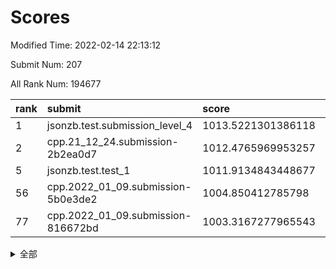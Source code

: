 # Scores

Modified Time: 2022-02-14 22:13:12

Submit Num: 207

All Rank Num: 194677

| rank |               submit               |       score        |       sigma        | pk_num |
| :--- | :--------------------------------- | :----------------- | :----------------- | :----- |
| 1    | jsonzb.test.submission_level_4     | 1013.5221301386118 | 0.8463747086929839 | 3762   |
| 2    | cpp.21_12_24.submission-2b2ea0d7   | 1012.4765969953257 | 0.823924014184837  | 3758   |
| 5    | jsonzb.test.test_1                 | 1011.9134843448677 | 0.7937971410321777 | 3762   |
| 56   | cpp.2022_01_09.submission-5b0e3de2 | 1004.850412785798  | 0.7115385200576558 | 3762   |
| 77   | cpp.2022_01_09.submission-816672bd | 1003.3167277965543 | 0.7194521156147664 | 3761   |


<details>
<summary>全部</summary>

| rank |                 submit                 |       score        |       sigma        | pk_num |
| :--- | :------------------------------------- | :----------------- | :----------------- | :----- |
| 1    | jsonzb.test.submission_level_4         | 1013.5221301386118 | 0.8463747086929839 | 3762   |
| 2    | cpp.21_12_24.submission-2b2ea0d7       | 1012.4765969953257 | 0.823924014184837  | 3758   |
| 3    | gobigger.level_3.submission_level_3_27 | 1012.2165893219642 | 0.7844602063241177 | 3761   |
| 4    | gobigger.level_3.submission_level_3_38 | 1012.0268152700946 | 0.7987335415104737 | 3765   |
| 5    | jsonzb.test.test_1                     | 1011.9134843448677 | 0.7937971410321777 | 3762   |
| 6    | gobigger.level_3.submission_level_3_7  | 1011.841846616486  | 0.7766167781063362 | 3762   |
| 7    | gobigger.level_3.submission_level_3_37 | 1011.092625483386  | 0.747567615218319  | 3758   |
| 8    | gobigger.level_3.submission_level_3_4  | 1010.9403930185404 | 0.7955690235620778 | 3765   |
| 9    | gobigger.level_3.submission_level_3_41 | 1010.894604076224  | 0.7736485392491644 | 3765   |
| 10   | gobigger.level_3.submission_level_3_49 | 1010.8182537344067 | 0.7757989294834061 | 3761   |
| 11   | gobigger.level_3.submission_level_3_16 | 1010.7071132116303 | 0.7575356513117564 | 3761   |
| 12   | gobigger.level_3.submission_level_3_11 | 1010.6966473780227 | 0.7458885097529798 | 3758   |
| 13   | gobigger.level_3.submission_level_3_14 | 1010.6738573067081 | 0.7750713933065714 | 3767   |
| 14   | gobigger.level_3.submission_level_3_47 | 1010.5525085449518 | 0.7521926243786025 | 3762   |
| 15   | gobigger.level_3.submission_level_3_42 | 1010.5479013468301 | 0.7522997436734798 | 3765   |
| 16   | gobigger.level_3.submission_level_3_2  | 1010.4858826193563 | 0.7692222195159993 | 3760   |
| 17   | gobigger.level_3.submission_level_3_40 | 1010.4703101662927 | 0.7858288521872158 | 3765   |
| 18   | gobigger.level_3.submission_level_3_48 | 1010.3616124999439 | 0.7703769916991048 | 3764   |
| 19   | gobigger.level_3.submission_level_3_22 | 1010.347187085538  | 0.7779287869248943 | 3761   |
| 20   | gobigger.level_3.submission_level_3_24 | 1010.3056960134481 | 0.7702594329482652 | 3757   |
| 21   | gobigger.level_3.submission_level_3_23 | 1010.2312593114574 | 0.7651474277820949 | 3757   |
| 22   | gobigger.level_3.submission_level_3_5  | 1010.1916401703077 | 0.7641855309442357 | 3756   |
| 23   | gobigger.level_3.submission_level_3_13 | 1010.0485933745168 | 0.742477550962469  | 3765   |
| 24   | gobigger.level_3.submission_level_3_20 | 1009.949744538093  | 0.7874964242252857 | 3765   |
| 25   | gobigger.level_3.submission_level_3_36 | 1009.8954174710291 | 0.7600944238867816 | 3763   |
| 26   | gobigger.level_3.submission_level_3_0  | 1009.8914409818718 | 0.7609486756257313 | 3765   |
| 27   | gobigger.level_3.submission_level_3_44 | 1009.8615058364752 | 0.7572628411893846 | 3765   |
| 28   | gobigger.level_3.submission_level_3_28 | 1009.8306261725868 | 0.7480463493539975 | 3761   |
| 29   | gobigger.level_3.submission_level_3_1  | 1009.79654734362   | 0.7399767615761302 | 3760   |
| 30   | gobigger.level_3.submission_level_3_26 | 1009.7778471518503 | 0.7643648018658574 | 3762   |
| 31   | gobigger.level_3.submission_level_3_19 | 1009.774927256252  | 0.7825493360033011 | 3759   |
| 32   | gobigger.level_3.submission_level_3_21 | 1009.5881383228004 | 0.7384899279782061 | 3763   |
| 33   | gobigger.level_3.submission_level_3_33 | 1009.5429086074911 | 0.7541208617135594 | 3761   |
| 34   | gobigger.level_3.submission_level_3_25 | 1009.5368302572201 | 0.7644683744400167 | 3763   |
| 35   | gobigger.level_3.submission_level_3_30 | 1009.4216059690375 | 0.7524395823209832 | 3767   |
| 36   | gobigger.level_3.submission_level_3_6  | 1009.3397247103152 | 0.7686743580941737 | 3766   |
| 37   | gobigger.level_3.submission_level_3_46 | 1009.30040502333   | 0.7394810673155402 | 3756   |
| 38   | gobigger.level_3.submission_level_3_12 | 1009.2448339051919 | 0.7456453816079163 | 3766   |
| 39   | gobigger.level_3.submission_level_3_34 | 1009.2198974139255 | 0.751610091404002  | 3767   |
| 40   | gobigger.level_3.submission_level_3_15 | 1009.1501733685907 | 0.7576758478557293 | 3763   |
| 41   | gobigger.level_3.submission_level_3_8  | 1009.1284136034709 | 0.7595310566976442 | 3761   |
| 42   | gobigger.level_3.submission_level_3_29 | 1008.9570776606504 | 0.7434784165634543 | 3766   |
| 43   | gobigger.level_3.submission_level_3_35 | 1008.9457206385302 | 0.7524608642536659 | 3764   |
| 44   | gobigger.level_3.submission_level_3_31 | 1008.915202290051  | 0.7718870284289976 | 3757   |
| 45   | gobigger.level_3.submission_level_3_9  | 1008.8673199042942 | 0.759385074847764  | 3764   |
| 46   | gobigger.level_3.submission_level_3_43 | 1008.8187284118978 | 0.7246027575909368 | 3757   |
| 47   | gobigger.level_3.submission_level_3_10 | 1008.7841877711951 | 0.7640901097181607 | 3761   |
| 48   | gobigger.level_3.submission_level_3_17 | 1008.7685254674288 | 0.7609078119969371 | 3763   |
| 49   | gobigger.level_3.submission_level_3_32 | 1008.7242857740847 | 0.7360537257321659 | 3758   |
| 50   | gobigger.level_3.submission_level_3_45 | 1008.6562047897817 | 0.7433504003299218 | 3765   |
| 51   | gobigger.level_3.submission_level_3_39 | 1008.6537825557958 | 0.7398000546149557 | 3762   |
| 52   | gobigger.level_3.submission_level_3_18 | 1008.5005306028775 | 0.7486258866503737 | 3764   |
| 53   | gobigger.level_3.submission_level_3_3  | 1008.4672337228774 | 0.7433590219353932 | 3760   |
| 54   | gobigger.level_1.submission_level_1_23 | 1005.7341413226444 | 0.7304934844434484 | 3759   |
| 55   | gobigger.level_1.submission_level_1_41 | 1005.0408177964074 | 0.7226405846574372 | 3761   |
| 56   | cpp.2022_01_09.submission-5b0e3de2     | 1004.850412785798  | 0.7115385200576558 | 3762   |
| 57   | gobigger.level_1.submission_level_1_17 | 1004.7854519105803 | 0.7197392480284038 | 3762   |
| 58   | gobigger.level_1.submission_level_1_29 | 1004.418105388645  | 0.7141579631473851 | 3762   |
| 59   | gobigger.level_1.submission_level_1_7  | 1004.1572426788065 | 0.7142921206719605 | 3761   |
| 60   | gobigger.level_1.submission_level_1_44 | 1004.120048378657  | 0.7161664460996814 | 3758   |
| 61   | gobigger.level_1.submission_level_1_19 | 1004.0962638468269 | 0.7271308942528893 | 3761   |
| 62   | gobigger.level_1.submission_level_1_21 | 1004.015480805002  | 0.7299656210141556 | 3762   |
| 63   | gobigger.level_1.submission_level_1_45 | 1003.9702349839216 | 0.7053148001604306 | 3756   |
| 64   | gobigger.level_1.submission_level_1_13 | 1003.8507344702115 | 0.719027747427376  | 3762   |
| 65   | gobigger.level_1.submission_level_1_3  | 1003.7816619083429 | 0.724178645935501  | 3757   |
| 66   | gobigger.level_1.submission_level_1_11 | 1003.7188243461027 | 0.7155594781345023 | 3763   |
| 67   | gobigger.level_1.submission_level_1_8  | 1003.7154416023945 | 0.7213895493054577 | 3760   |
| 68   | gobigger.level_1.submission_level_1_28 | 1003.7136656997532 | 0.7089504917986059 | 3766   |
| 69   | gobigger.level_1.submission_level_1_14 | 1003.6890399948868 | 0.7308507898230264 | 3762   |
| 70   | gobigger.level_1.submission_level_1_33 | 1003.687534392921  | 0.7362040004528415 | 3758   |
| 71   | gobigger.level_1.submission_level_1_49 | 1003.6408204799691 | 0.7185306810331851 | 3765   |
| 72   | gobigger.level_1.submission_level_1_22 | 1003.6110735481461 | 0.7123829433345177 | 3761   |
| 73   | gobigger.level_1.submission_level_1_35 | 1003.4536504947292 | 0.7121339843482871 | 3762   |
| 74   | gobigger.level_1.submission_level_1_5  | 1003.4385708557016 | 0.7114891714732963 | 3767   |
| 75   | gobigger.level_1.submission_level_1_48 | 1003.3560526507697 | 0.7169341495917771 | 3767   |
| 76   | gobigger.level_1.submission_level_1_25 | 1003.3434243945711 | 0.712732853171167  | 3760   |
| 77   | cpp.2022_01_09.submission-816672bd     | 1003.3167277965543 | 0.7194521156147664 | 3761   |
| 78   | gobigger.level_1.submission_level_1_24 | 1003.3135458737422 | 0.7153000128575018 | 3760   |
| 79   | gobigger.level_1.submission_level_1_10 | 1003.3135029013795 | 0.717091064529871  | 3762   |
| 80   | gobigger.level_1.submission_level_1_12 | 1003.197334959175  | 0.7173087862289012 | 3759   |
| 81   | gobigger.level_1.submission_level_1_15 | 1003.1345899731045 | 0.7172404197662435 | 3766   |
| 82   | gobigger.level_1.submission_level_1_18 | 1003.120576606235  | 0.7128987404282597 | 3759   |
| 83   | gobigger.level_1.submission_level_1_16 | 1003.0874653657585 | 0.7217660579640781 | 3765   |
| 84   | gobigger.level_1.submission_level_1_20 | 1003.0344741754797 | 0.716626625191139  | 3763   |
| 85   | gobigger.level_1.submission_level_1_26 | 1002.9768678851154 | 0.7245790543167732 | 3755   |
| 86   | gobigger.level_1.submission_level_1_6  | 1002.9571003462825 | 0.7107416007533921 | 3757   |
| 87   | gobigger.level_1.submission_level_1_46 | 1002.9331394478234 | 0.7020515646731227 | 3761   |
| 88   | gobigger.level_1.submission_level_1_27 | 1002.8613094428201 | 0.7194866956382996 | 3761   |
| 89   | gobigger.level_1.submission_level_1_34 | 1002.7879036776181 | 0.7207318313775478 | 3765   |
| 90   | gobigger.level_1.submission_level_1_31 | 1002.7091899343039 | 0.7111824817986249 | 3766   |
| 91   | gobigger.level_1.submission_level_1_36 | 1002.6324919877351 | 0.7180249811231505 | 3762   |
| 92   | gobigger.level_1.submission_level_1_30 | 1002.629093561955  | 0.7067907667536173 | 3756   |
| 93   | gobigger.level_1.submission_level_1_37 | 1002.6148186063328 | 0.7109786153071238 | 3761   |
| 94   | gobigger.level_1.submission_level_1_42 | 1002.4481953576629 | 0.7105181087190743 | 3754   |
| 95   | gobigger.level_1.submission_level_1_39 | 1002.3825701047843 | 0.7183788617120676 | 3766   |
| 96   | gobigger.level_1.submission_level_1_43 | 1002.3151834458696 | 0.7025078611830903 | 3758   |
| 97   | gobigger.level_1.submission_level_1_1  | 1002.2154842432554 | 0.7111496186505488 | 3765   |
| 98   | gobigger.level_1.submission_level_1_9  | 1002.1722689775181 | 0.7044687962779044 | 3759   |
| 99   | gobigger.level_1.submission_level_1_32 | 1002.1144400365702 | 0.7118384769024001 | 3760   |
| 100  | gobigger.level_1.submission_level_1_0  | 1002.0916017255262 | 0.7000538846356814 | 3763   |
| 101  | gobigger.level_1.submission_level_1_2  | 1002.0905228185685 | 0.7015823833046269 | 3765   |
| 102  | gobigger.level_1.submission_level_1_40 | 1002.0653623895419 | 0.7049919819296208 | 3767   |
| 103  | gobigger.level_1.submission_level_1_47 | 1001.7457302066725 | 0.7133632000869714 | 3761   |
| 104  | gobigger.level_1.submission_level_1_38 | 1001.4183425341951 | 0.7031697726122361 | 3762   |
| 105  | gobigger.level_1.submission_level_1_4  | 1001.3964247448597 | 0.7081967258735803 | 3761   |
| 106  | gobigger.random.submission_random_31   | 997.5149264901468  | 0.7059788888799639 | 3763   |
| 107  | gobigger.random.submission_random_37   | 997.3020862973884  | 0.7098042108845095 | 3759   |
| 108  | gobigger.random.submission_random_13   | 997.1604814940953  | 0.7128296150363149 | 3763   |
| 109  | gobigger.random.submission_random_35   | 997.1476896917047  | 0.7144882706942832 | 3764   |
| 110  | gobigger.random.submission_random_8    | 997.0473930514413  | 0.7029611252651945 | 3759   |
| 111  | gobigger.random.submission_random_49   | 997.0437354262396  | 0.7108128033443128 | 3762   |
| 112  | gobigger.random.submission_random_28   | 997.0244499341621  | 0.7072852302276316 | 3761   |
| 113  | gobigger.random.submission_random_2    | 996.7966484643366  | 0.7108547436604709 | 3764   |
| 114  | gobigger.random.submission_random_18   | 996.6114406406089  | 0.7095592274753207 | 3761   |
| 115  | gobigger.random.submission_random_21   | 996.5165366571815  | 0.6986896614698836 | 3764   |
| 116  | gobigger.random.submission_random_12   | 996.3953003104481  | 0.7064098062771121 | 3761   |
| 117  | gobigger.random.submission_random_14   | 996.3952986267675  | 0.7194037677021852 | 3760   |
| 118  | gobigger.random.submission_random_26   | 996.3836642559171  | 0.7166687008858712 | 3758   |
| 119  | gobigger.random.submission_random_1    | 996.3836614837178  | 0.7097859228413292 | 3765   |
| 120  | gobigger.random.submission_random_39   | 996.3449271634078  | 0.7153649275081924 | 3759   |
| 121  | gobigger.random.submission_random_47   | 996.2760902266599  | 0.7150507696638442 | 3756   |
| 122  | gobigger.random.submission_random_48   | 996.2648197249024  | 0.708260915027385  | 3758   |
| 123  | gobigger.random.submission_random_23   | 996.2475900493885  | 0.7080324991566123 | 3767   |
| 124  | gobigger.random.submission_random_30   | 996.2068777303797  | 0.7146061305554107 | 3761   |
| 125  | gobigger.random.submission_random_17   | 996.0838432010909  | 0.7158218260341841 | 3764   |
| 126  | gobigger.random.submission_random_9    | 996.0566574153596  | 0.7022839202159004 | 3764   |
| 127  | gobigger.random.submission_random_33   | 995.9752090623283  | 0.7100498783960537 | 3764   |
| 128  | gobigger.random.submission_random_4    | 995.9657734918836  | 0.702775166351644  | 3759   |
| 129  | gobigger.random.submission_random_43   | 995.965469765878   | 0.7023609279296863 | 3765   |
| 130  | gobigger.random.submission_random_11   | 995.9629688781115  | 0.7030921395923238 | 3759   |
| 131  | gobigger.random.submission_random_44   | 995.9620534664008  | 0.712843879984001  | 3760   |
| 132  | gobigger.random.submission_random_45   | 995.9595663884043  | 0.7105279546243489 | 3768   |
| 133  | gobigger.random.submission_random_22   | 995.9557156242325  | 0.7163664496155735 | 3763   |
| 134  | gobigger.random.submission_random_40   | 995.9244279148032  | 0.7076630851057488 | 3760   |
| 135  | gobigger.random.submission_random_46   | 995.9205941348356  | 0.7117241543626981 | 3765   |
| 136  | gobigger.random.submission_random_0    | 995.8726513428184  | 0.7173241802680702 | 3756   |
| 137  | gobigger.random.submission_random_6    | 995.8695384903415  | 0.7223207623130633 | 3766   |
| 138  | gobigger.random.submission_random_25   | 995.8153293192709  | 0.7092920484356093 | 3765   |
| 139  | gobigger.random.submission_random_15   | 995.8030870926818  | 0.7064227711951356 | 3763   |
| 140  | gobigger.random.submission_random_42   | 995.7871016668657  | 0.707179082256322  | 3761   |
| 141  | gobigger.random.submission_random_19   | 995.7668743692273  | 0.7072526500158629 | 3758   |
| 142  | gobigger.random.submission_random_7    | 995.7485510682831  | 0.7109816126785852 | 3762   |
| 143  | gobigger.random.submission_random_20   | 995.7050613266545  | 0.7105745868464439 | 3767   |
| 144  | gobigger.random.submission_random_27   | 995.6913104221626  | 0.7183492229461422 | 3756   |
| 145  | gobigger.random.submission_random_5    | 995.6812020648077  | 0.7003868831962468 | 3758   |
| 146  | gobigger.random.submission_random_38   | 995.6685554479471  | 0.7079872804407482 | 3764   |
| 147  | gobigger.random.submission_random_34   | 995.6515300398115  | 0.7096608288081069 | 3763   |
| 148  | gobigger.random.submission_random_32   | 995.6281786986841  | 0.7184348412091013 | 3762   |
| 149  | gobigger.random.submission_random_24   | 995.5766707591782  | 0.7311360821851678 | 3760   |
| 150  | gobigger.random.submission_random_10   | 995.4473752264518  | 0.7192022348281355 | 3764   |
| 151  | gobigger.random.submission_random_29   | 995.3181023562055  | 0.7184576231401102 | 3760   |
| 152  | gobigger.random.submission_random_16   | 995.2762781991181  | 0.7112890145531936 | 3762   |
| 153  | gobigger.random.submission_random_3    | 995.1799113625711  | 0.72402330966765   | 3758   |
| 154  | gobigger.random.submission_random_36   | 995.0936868578951  | 0.7093486278754153 | 3765   |
| 155  | gobigger.random.submission_random_41   | 994.9545758173025  | 0.7072093953650608 | 3765   |
| 156  | gobigger.level_2.submission_level_2_1  | 994.6174935097221  | 0.7241186983758205 | 3761   |
| 157  | gobigger.level_2.submission_level_2_34 | 993.8944417547492  | 0.7352520442217411 | 3760   |
| 158  | gobigger.level_2.submission_level_2_8  | 993.4667001131706  | 0.729401219367611  | 3761   |
| 159  | gobigger.level_2.submission_level_2_27 | 993.3654573632332  | 0.7420185797277963 | 3763   |
| 160  | gobigger.level_2.submission_level_2_6  | 993.3373674619843  | 0.7204058237546639 | 3758   |
| 161  | gobigger.level_2.submission_level_2_37 | 993.2968632194652  | 0.7454252844634569 | 3770   |
| 162  | gobigger.level_2.submission_level_2_33 | 993.2442242511432  | 0.7616882957722362 | 3759   |
| 163  | gobigger.level_2.submission_level_2_26 | 993.1896056287875  | 0.7369382657338005 | 3763   |
| 164  | gobigger.level_2.submission_level_2_39 | 993.026368031782   | 0.7434120230449962 | 3762   |
| 165  | gobigger.level_2.submission_level_2_0  | 992.9923122394263  | 0.741995742073536  | 3764   |
| 166  | gobigger.level_2.submission_level_2_4  | 992.9378005985545  | 0.738044914192826  | 3760   |
| 167  | gobigger.level_2.submission_level_2_48 | 992.8377432545342  | 0.7518503388328478 | 3760   |
| 168  | gobigger.level_2.submission_level_2_15 | 992.8046743825216  | 0.7390374034361764 | 3759   |
| 169  | gobigger.level_2.submission_level_2_19 | 992.7991202507827  | 0.7338920629845062 | 3762   |
| 170  | gobigger.level_2.submission_level_2_29 | 992.7817060489307  | 0.7592499716792932 | 3762   |
| 171  | gobigger.level_2.submission_level_2_14 | 992.7240776360768  | 0.7351438376571535 | 3765   |
| 172  | gobigger.level_2.submission_level_2_3  | 992.7039975232178  | 0.7266160190371609 | 3759   |
| 173  | gobigger.level_2.submission_level_2_46 | 992.6711914692889  | 0.735759485006614  | 3762   |
| 174  | gobigger.level_2.submission_level_2_2  | 992.4744275252996  | 0.7568812719733651 | 3763   |
| 175  | gobigger.level_2.submission_level_2_36 | 992.3890413000911  | 0.7406373867881255 | 3765   |
| 176  | gobigger.level_2.submission_level_2_23 | 992.3473139259158  | 0.7465163699291261 | 3766   |
| 177  | gobigger.level_2.submission_level_2_42 | 992.2927155808737  | 0.7543879825084185 | 3766   |
| 178  | gobigger.level_2.submission_level_2_49 | 992.2778962077546  | 0.7382603730236496 | 3762   |
| 179  | gobigger.level_2.submission_level_2_10 | 992.2743707910466  | 0.7386491347940579 | 3763   |
| 180  | gobigger.level_2.submission_level_2_7  | 992.2523515671112  | 0.7406889967110476 | 3759   |
| 181  | gobigger.level_2.submission_level_2_44 | 992.2271778757818  | 0.748798471391519  | 3764   |
| 182  | gobigger.level_2.submission_level_2_38 | 992.2268571222615  | 0.7366234052416801 | 3759   |
| 183  | gobigger.level_2.submission_level_2_21 | 992.2130428026012  | 0.7385820298340193 | 3761   |
| 184  | gobigger.level_2.submission_level_2_22 | 992.0828586474009  | 0.7312616809871146 | 3763   |
| 185  | gobigger.level_2.submission_level_2_30 | 992.0246258475851  | 0.7468263678120741 | 3763   |
| 186  | gobigger.level_2.submission_level_2_9  | 991.8977706269923  | 0.7465804080601749 | 3761   |
| 187  | gobigger.level_2.submission_level_2_45 | 991.7730970528443  | 0.747776387477109  | 3763   |
| 188  | gobigger.level_2.submission_level_2_47 | 991.7665831888294  | 0.7504787064026226 | 3765   |
| 189  | gobigger.level_2.submission_level_2_28 | 991.6479406961603  | 0.7639953764266821 | 3767   |
| 190  | gobigger.level_2.submission_level_2_43 | 991.6477377696647  | 0.7473035607754445 | 3761   |
| 191  | gobigger.level_2.submission_level_2_25 | 991.6409263811512  | 0.7493656848929398 | 3765   |
| 192  | gobigger.level_2.submission_level_2_11 | 991.6000219009815  | 0.7347399469949153 | 3758   |
| 193  | gobigger.level_2.submission_level_2_18 | 991.4733275270819  | 0.7356812577897992 | 3765   |
| 194  | gobigger.level_2.submission_level_2_16 | 991.4414737948287  | 0.7420192862521923 | 3761   |
| 195  | gobigger.level_2.submission_level_2_20 | 991.3752344980512  | 0.7618924652291148 | 3766   |
| 196  | gobigger.level_2.submission_level_2_5  | 991.3279610308506  | 0.7597629547686318 | 3756   |
| 197  | gobigger.level_2.submission_level_2_13 | 991.2835905729773  | 0.7848286915424597 | 3761   |
| 198  | gobigger.level_2.submission_level_2_35 | 991.2553073754437  | 0.7536205567219036 | 3759   |
| 199  | gobigger.level_2.submission_level_2_32 | 990.8583034169646  | 0.7592087396807594 | 3762   |
| 200  | gobigger.level_2.submission_level_2_24 | 990.8551559635623  | 0.8092163880651454 | 3769   |
| 201  | gobigger.level_2.submission_level_2_40 | 990.7740936313472  | 0.755870541668023  | 3758   |
| 202  | gobigger.level_2.submission_level_2_31 | 990.6557685945244  | 0.759789351040781  | 3763   |
| 203  | gobigger.level_2.submission_level_2_12 | 990.6444568337753  | 0.7541051240999193 | 3761   |
| 204  | gobigger.level_2.submission_level_2_41 | 990.3760448221987  | 0.7646666035878881 | 3762   |
| 205  | gobigger.level_2.submission_level_2_17 | 989.8035390462333  | 0.7599993587894937 | 3763   |
| 206  | gobigger.none.submission_none_0        | 977.495257811087   | 1.4290599722438644 | 3765   |
| 207  | gobigger.none.submission_none_1        | 976.3363591599614  | 1.3406754639328395 | 3760   |

</details>